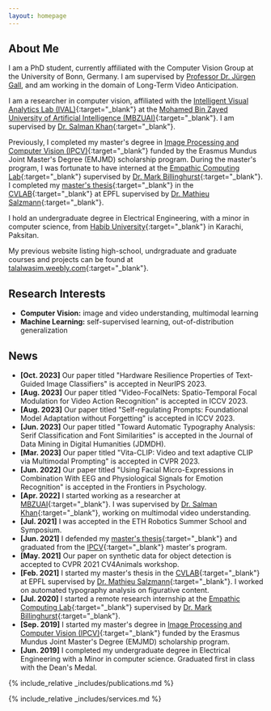 ```yaml
---
layout: homepage
---
```


## About Me

I am a PhD student, currently affiliated with the Computer Vision Group at the University of Bonn, Germany. I am supervised by [Professor Dr. Jürgen Gall](https://pages.iai.uni-bonn.de/gall_juergen/), and am working in the domain of Long-Term Video Anticipation.

I am a researcher in computer vision, affiliated with the [Intelligent Visual Analytics Lab (IVAL)](https://www.ival-mbzuai.com/){:target="_blank"} at the [Mohamed Bin Zayed University of Artificial Intelligence (MBZUAI)](https://mbzuai.ac.ae/){:target="_blank"}. I am supervised by [Dr. Salman Khan](https://scholar.google.com.pk/citations?user=M59O9lkAAAAJ&hl=en){:target="_blank"}.

Previously, I completed my master's degree in [Image Processing and Computer Vision (IPCV)](http://ipcv.eu/){:target="_blank"} funded by the Erasmus Mundus Joint Master's Degree (EMJMD) scholarship program. During the master's program, I was fortunate to have interned at  the [Empathic Computing Lab](http://empathiccomputing.org/){:target="_blank"} supervised by [Dr. Mark Billinghurst](https://scholar.google.com/citations?user=S-J_ItYAAAAJ&hl=en){:target="_blank"}. I completed my [master's thesis](assets/files/msc_thesis_wasim_syedtalal.pdf){:target="_blank"} in the [CVLAB](https://www.epfl.ch/labs/cvlab/){:target="_blank"} at EPFL supervised by [Dr. Mathieu Salzmann](https://scholar.google.com/citations?user=n-B0jr4AAAAJ&hl=en&oi=ao){:target="_blank"}.

I hold an undergraduate degree in Electrical Engineering, with a minor in computer science, from [Habib University](https://habib.edu.pk/){:target="_blank"} in Karachi, Paksitan.

My previous website listing high-school, undrgraduate and graduate courses and projects can be found at [talalwasim.weebly.com](https://talalwasim.weebly.com/){:target="_blank"}.

## Research Interests

- **Computer Vision:** image and video understanding, multimodal learning
- **Machine Learning:** self-supervised learning, out-of-distribution generalization

## News
- **[Oct. 2023]** Our paper titled "Hardware Resilience Properties of Text-Guided Image Classifiers" is accepted in NeurIPS 2023.
- **[Aug. 2023]** Our paper titled "Video-FocalNets: Spatio-Temporal Focal Modulation for Video Action Recognition" is accepted in ICCV 2023.
- **[Aug. 2023]** Our paper titled "Self-regulating Prompts: Foundational Model Adaptation without Forgetting" is accepted in ICCV 2023.
- **[Jun. 2023]** Our paper titled "Toward Automatic Typography Analysis: Serif Classification and Font Similarities" is accepted in the Journal of Data Mining in Digital Humanities (JDMDH).
- **[Mar. 2023]** Our paper titled "Vita-CLIP: Video and text adaptive CLIP via Multimodal Prompting" is accepted in CVPR 2023.
- **[Jun. 2022]** Our paper titled "Using Facial Micro-Expressions in Combination With EEG and Physiological Signals for Emotion Recognition" is accepted in the Frontiers in Psychology.
- **[Apr. 2022]** I started working as a researcher at [MBZUAI](https://mbzuai.ac.ae/){:target="_blank"}. I was supervised by [Dr. Salman Khan](https://scholar.google.com.pk/citations?user=M59O9lkAAAAJ&hl=en){:target="_blank"}, working on multimodal video understanding.
- **[Jul. 2021]** I was accepted in the ETH Robotics Summer School and Symposium.
- **[Jun. 2021]** I defended my [master's thesis](assets/files/msc_thesis_wasim_syedtalal.pdf){:target="_blank"} and graduated from the [IPCV](http://ipcv.eu/){:target="_blank"} master's program.
- **[May. 2021]** Our paper on synthetic data for object detection is accepted to CVPR 2021 CV4Animals workshop.
- **[Feb. 2021]** I started my master's thesis in the [CVLAB](https://www.epfl.ch/labs/cvlab/){:target="_blank"} at EPFL supervised by [Dr. Mathieu Salzmann](https://scholar.google.com/citations?user=n-B0jr4AAAAJ&hl=en&oi=ao){:target="_blank"}. I worked on automated typography analysis on figurative content.
- **[Jul. 2020]** I started a remote research internship at the [Empathic Computing Lab](http://empathiccomputing.org/){:target="_blank"} supervised by [Dr. Mark Billinghurst](https://scholar.google.com/citations?user=S-J_ItYAAAAJ&hl=en){:target="_blank"}.
- **[Sep. 2019]** I started my master's degree in [Image Processing and Computer Vision (IPCV)](http://ipcv.eu/){:target="_blank"} funded by the Erasmus Mundus Joint Master's Degree (EMJMD) scholarship program.
- **[Jun. 2019]** I completed my undergraduate degree in Electrical Engineering with a Minor in computer science. Graduated first in class with the Dean's Medal.

{% include_relative _includes/publications.md %}

{% include_relative _includes/services.md %}